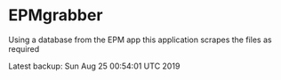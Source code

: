 # EPMgrabber
Using a database from the EPM app this application scrapes the files as required


Latest backup: Sun Aug 25 00:54:01 UTC 2019
